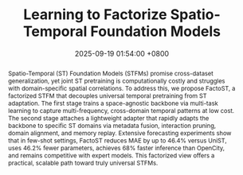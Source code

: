 ---
title:          "Learning to Factorize Spatio-Temporal Foundation Models"
date:           2025-09-19 01:54:00 +0800
selected:       true
pub:            "Neural Information Processing Systems (NeurIPS)"
pub_date:       "2025"
# pub_pre:        "Submitted to "
# pub_post:       'Under review.'
pub_last:       ' <span class="badge badge-pill badge-publication badge-success">Spotlight</span>'
abstract: >-
  Spatio-Temporal (ST) Foundation Models (STFMs) promise cross-dataset generalization, yet joint ST pretraining is computationally costly and struggles with domain-specific spatial correlations. To address this, we propose FactoST, a factorized STFM that decouples universal temporal pretraining from ST adaptation. The first stage trains a space-agnostic backbone via multi-task learning to capture multi-frequency, cross-domain temporal patterns at low cost. The second stage attaches a lightweight adapter that rapidly adapts the backbone to specific ST domains via metadata fusion, interaction pruning, domain alignment, and memory replay. Extensive forecasting experiments show that in few-shot settings, FactoST reduces MAE by up to 46.4% versus UniST, uses 46.2% fewer parameters, achieves 68% faster inference than OpenCity, and remains competitive with expert models. This factorized view offers a practical, scalable path toward truly universal STFMs.

cover:          /assets/images/covers/2025-pub-factost.png
authors:
  - Siru Zhong
  - Junjie Qiu
  - Yangyu Wu
  - Xingchen Zou
  - Bin Yang
  - Chenjuan Guo
  - Hao Xu
  - Yuxuan Liang#
links:
  Poster: https://neurips.cc/virtual/2025/poster/117035
---